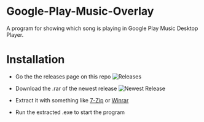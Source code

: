 # Google-Play-Music-Overlay
A program for showing which song is playing in Google Play Music Desktop Player.

# Installation
* Go the the releases page on this repo
![Releases](http://mrhumagames.com/GooglePlayMusicOverlay/Release.png)

* Download the .rar of the newest release
![Newest Release](http://mrhumagames.com/GooglePlayMusicOverlay/Newest_Release.png)

* Extract it with something like [7-Zip](https://www.7-zip.org/) or [Winrar](https://www.win-rar.com/)
* Run the extracted .exe to start the program
